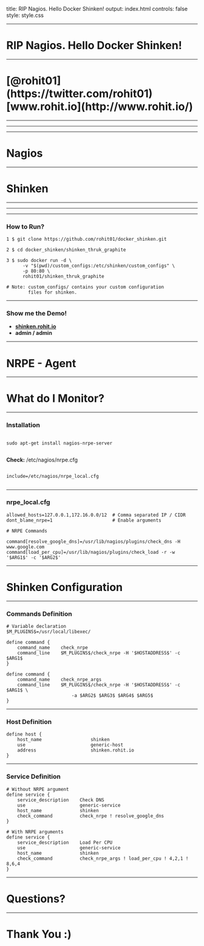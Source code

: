 title: RIP Nagios. Hello Docker Shinken!
output: index.html
controls: false
style: style.css

---
# RIP Nagios. Hello Docker Shinken!

---
<!-- Who am I -->
<h1>[@rohit01](https://twitter.com/rohit01) <br> [www.rohit.io](http://www.rohit.io/)</h1>

---
<!-- Conversation -->
<!-- Q. How many of you have never used any system monitoring tool? -->
<!-- Awesome -->
<!-- Q. How many of you have heard about Nagios -->
<!-- Great.. I have some bad and some good news for you -->

---
<!-- Steep learning curve -->

---
# Nagios

---
# Shinken

---
<!-- Shinken Architecture -->

---
<!-- Docker Shinken -->

---
### How to Run?

```
1 $ git clone https://github.com/rohit01/docker_shinken.git

2 $ cd docker_shinken/shinken_thruk_graphite

3 $ sudo docker run -d \
      -v "$(pwd)/custom_configs:/etc/shinken/custom_configs" \
      -p 80:80 \
      rohit01/shinken_thruk_graphite

# Note: custom_configs/ contains your custom configuration
        files for shinken.
```

---
### Show me the Demo!

* **[shinken.rohit.io](http://shinken.rohit.io)**
* **admin / admin**

---
<!-- Introduction to NRPE and agentless checks -->
# NRPE - Agent

---
# What do I Monitor?

---
### Installation

```

sudo apt-get install nagios-nrpe-server
 
```

**Check:** /etc/nagios/nrpe.cfg

```

include=/etc/nagios/nrpe_local.cfg
 
```

---
### nrpe_local.cfg

```
allowed_hosts=127.0.0.1,172.16.0.0/12  # Comma separated IP / CIDR
dont_blame_nrpe=1                      # Enable arguments

# NRPE Commands

command[resolve_google_dns]=/usr/lib/nagios/plugins/check_dns -H www.google.com
command[load_per_cpu]=/usr/lib/nagios/plugins/check_load -r -w '$ARG1$' -c '$ARG2$'

```

---
# Shinken Configuration

---
### Commands Definition

```
# Variable declaration
$M_PLUGINS$=/usr/local/libexec/

define command {
    command_name    check_nrpe
    command_line    $M_PLUGINS$/check_nrpe -H '$HOSTADDRESS$' -c $ARG1$
}

define command {
    command_name    check_nrpe_args
    command_line    $M_PLUGINS$/check_nrpe -H '$HOSTADDRESS$' -c $ARG1$ \
                        -a $ARG2$ $ARG3$ $ARG4$ $ARG5$
}
```

---
### Host Definition

```
define host {
    host_name                  shinken
    use                        generic-host
    address                    shinken.rohit.io
}
```

---
### Service Definition

```
# Without NRPE argument
define service {
    service_description    Check DNS
    use                    generic-service
    host_name              shinken
    check_command          check_nrpe ! resolve_google_dns
}

# With NRPE arguments
define service {
    service_description    Load Per CPU
    use                    generic-service
    host_name              shinken
    check_command          check_nrpe_args ! load_per_cpu ! 4,2,1 ! 8,6,4
}

```

---
# Questions?

---
# Thank You :)
